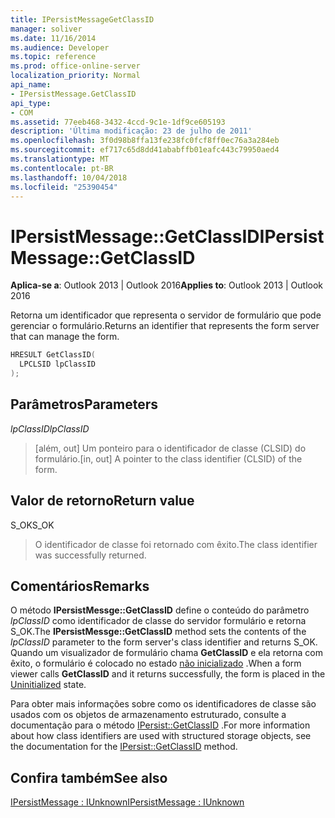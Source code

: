 ```yaml
---
title: IPersistMessageGetClassID
manager: soliver
ms.date: 11/16/2014
ms.audience: Developer
ms.topic: reference
ms.prod: office-online-server
localization_priority: Normal
api_name:
- IPersistMessage.GetClassID
api_type:
- COM
ms.assetid: 77eeb468-3432-4ccd-9c1e-1df9ce605193
description: 'Última modificação: 23 de julho de 2011'
ms.openlocfilehash: 3f0d98b8ffa13fe238fc0fcf8ff0ec76a3a284eb
ms.sourcegitcommit: ef717c65d8dd41ababffb01eafc443c79950aed4
ms.translationtype: MT
ms.contentlocale: pt-BR
ms.lasthandoff: 10/04/2018
ms.locfileid: "25390454"
---
```

# <a name="ipersistmessagegetclassid"></a><span data-ttu-id="f8861-103">IPersistMessage::GetClassID</span><span class="sxs-lookup"><span data-stu-id="f8861-103">IPersistMessage::GetClassID</span></span>

  
  
<span data-ttu-id="f8861-104">**Aplica-se a**: Outlook 2013 | Outlook 2016</span><span class="sxs-lookup"><span data-stu-id="f8861-104">**Applies to**: Outlook 2013 | Outlook 2016</span></span> 
  
<span data-ttu-id="f8861-105">Retorna um identificador que representa o servidor de formulário que pode gerenciar o formulário.</span><span class="sxs-lookup"><span data-stu-id="f8861-105">Returns an identifier that represents the form server that can manage the form.</span></span> 
  
```cpp
HRESULT GetClassID(
  LPCLSID lpClassID
);
```

## <a name="parameters"></a><span data-ttu-id="f8861-106">Parâmetros</span><span class="sxs-lookup"><span data-stu-id="f8861-106">Parameters</span></span>

 <span data-ttu-id="f8861-107">_lpClassID_</span><span class="sxs-lookup"><span data-stu-id="f8861-107">_lpClassID_</span></span>
  
> <span data-ttu-id="f8861-108">[além, out] Um ponteiro para o identificador de classe (CLSID) do formulário.</span><span class="sxs-lookup"><span data-stu-id="f8861-108">[in, out] A pointer to the class identifier (CLSID) of the form.</span></span>
    
## <a name="return-value"></a><span data-ttu-id="f8861-109">Valor de retorno</span><span class="sxs-lookup"><span data-stu-id="f8861-109">Return value</span></span>

<span data-ttu-id="f8861-110">S_OK</span><span class="sxs-lookup"><span data-stu-id="f8861-110">S_OK</span></span> 
  
> <span data-ttu-id="f8861-111">O identificador de classe foi retornado com êxito.</span><span class="sxs-lookup"><span data-stu-id="f8861-111">The class identifier was successfully returned.</span></span>
    
## <a name="remarks"></a><span data-ttu-id="f8861-112">Comentários</span><span class="sxs-lookup"><span data-stu-id="f8861-112">Remarks</span></span>

<span data-ttu-id="f8861-113">O método **IPersistMessge::GetClassID** define o conteúdo do parâmetro _lpClassID_ como identificador de classe do servidor formulário e retorna S_OK.</span><span class="sxs-lookup"><span data-stu-id="f8861-113">The **IPersistMessge::GetClassID** method sets the contents of the  _lpClassID_ parameter to the form server's class identifier and returns S_OK.</span></span> <span data-ttu-id="f8861-114">Quando um visualizador de formulário chama **GetClassID** e ela retorna com êxito, o formulário é colocado no estado [não inicializado](uninitialized-state.md) .</span><span class="sxs-lookup"><span data-stu-id="f8861-114">When a form viewer calls **GetClassID** and it returns successfully, the form is placed in the [Uninitialized](uninitialized-state.md) state.</span></span> 
  
<span data-ttu-id="f8861-115">Para obter mais informações sobre como os identificadores de classe são usados com os objetos de armazenamento estruturado, consulte a documentação para o método [IPersist::GetClassID](https://msdn.microsoft.com/library/921a3b86-a240-454e-9411-8d653e02b90e.aspx) .</span><span class="sxs-lookup"><span data-stu-id="f8861-115">For more information about how class identifiers are used with structured storage objects, see the documentation for the [IPersist::GetClassID](https://msdn.microsoft.com/library/921a3b86-a240-454e-9411-8d653e02b90e.aspx) method.</span></span> 
  
## <a name="see-also"></a><span data-ttu-id="f8861-116">Confira também</span><span class="sxs-lookup"><span data-stu-id="f8861-116">See also</span></span>



[<span data-ttu-id="f8861-117">IPersistMessage : IUnknown</span><span class="sxs-lookup"><span data-stu-id="f8861-117">IPersistMessage : IUnknown</span></span>](ipersistmessageiunknown.md)

